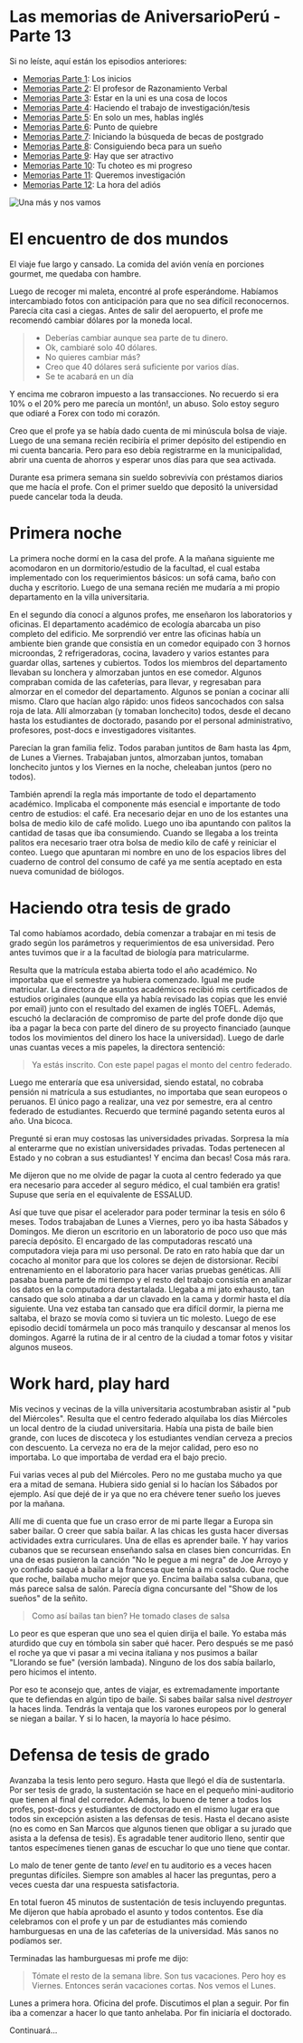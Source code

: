 # Las memorias de AniversarioPerú - Parte 13


Si no leíste, aquí están los episodios anteriores:

* [Memorias Parte 1](http://aniversarioperu.utero.pe/2014/06/28/las-memorias-de-aniversarioperu-parte-1/): Los inicios
* [Memorias Parte 2](http://aniversarioperu.utero.pe/2014/07/17/las-memorias-de-aniversarioperu-parte-2/): El profesor de Razonamiento Verbal
* [Memorias Parte 3](http://aniversarioperu.utero.pe/2014/08/28/las-memorias-de-aniversarioperu-parte-3/): Estar en la uni es una cosa de locos
* [Memorias Parte 4](http://aniversarioperu.utero.pe/2014/09/18/las-memorias-de-aniversarioperu-parte-4/): Haciendo el trabajo de investigación/tesis
* [Memorias Parte 5](http://aniversarioperu.utero.pe/2014/10/02/las-memorias-de-aniversarioperu-parte-5/): En solo un mes, hablas inglés
* [Memorias Parte 6](http://aniversarioperu.utero.pe/2014/10/09/las-memorias-de-aniversarioperu-parte-6/): Punto de quiebre
* [Memorias Parte 7](http://aniversarioperu.utero.pe/2014/10/23/las-memorias-de-aniversarioperu-parte-7/): Iniciando la búsqueda de becas de postgrado
* [Memorias Parte 8](http://aniversarioperu.utero.pe/2014/10/30/las-memorias-de-aniversarioperu-parte-8/): Consiguiendo beca para un sueño
* [Memorias Parte 9](http://aniversarioperu.utero.pe/2014/11/13/las-memorias-de-aniversarioperu-parte-9/): Hay que ser atractivo
* [Memorias Parte 10](http://aniversarioperu.utero.pe/2014/12/12/las-memorias-de-aniversarioperu-parte-10/): Tu choteo es mi progreso
* [Memorias Parte 11](http://aniversarioperu.utero.pe/2014/12/15/las-memorias-de-aniversarioperu-parte-11/): Queremos investigación
* [Memorias Parte 12](http://aniversarioperu.utero.pe/2014/12/16/las-memorias-de-aniversarioperu-parte-12/): La hora del adiós

![Una más y nos vamos](images/2014-12-19_chela.jpg)

# El encuentro de dos mundos

El viaje fue largo y cansado. La comida del avión venía en porciones gourmet,
me quedaba con hambre.

Luego de recoger mi maleta, encontré al profe esperándome. Habíamos
intercambiado fotos con anticipación para que no sea difícil reconocernos.
Parecía cita casi a ciegas.
Antes de salir del aeropuerto, el profe me recomendó cambiar dólares por la
moneda local.

> - Deberías cambiar aunque sea parte de tu dinero.
> - Ok, cambiaré solo 40 dólares.
> - No quieres cambiar más?
> - Creo que 40 dólares será suficiente por varios días.
> - Se te acabará en un día

Y encima me cobraron impuesto a las transacciones. No recuerdo si era 10% o el
20% pero me parecía un montón!, un abuso. Solo estoy seguro que odiaré a Forex
con todo mi corazón.

Creo que el profe ya se había dado cuenta de mi minúscula bolsa de viaje. 
Luego de una semana recién recibiría el primer depósito del
estipendio en mi cuenta bancaria. Pero para eso debía
registrarme en la municipalidad, abrir una cuenta de ahorros y
esperar unos días para que sea activada.

Durante esa primera semana sin sueldo sobrevivía con préstamos diarios que me
hacía el profe. Con el primer sueldo que depositó la universidad puede
cancelar toda la deuda.

# Primera noche
La primera noche dormí en la casa del profe. A la mañana siguiente me
acomodaron en un dormitorio/estudio de la facultad, el cual estaba implementado
con los requerimientos básicos: un sofá cama, baño con ducha y escritorio. Luego de una
semana recién me mudaría a mi propio departamento en la villa universitaria.

En el segundo día conocí a algunos profes, me enseñaron los laboratorios y
oficinas. El departamento académico de ecología abarcaba un piso completo del
edificio.
Me sorprendió ver entre las oficinas había un ambiente bien grande que 
consistía en un comedor equipado
con 3 hornos microondas, 2 refrigeradoras, cocina, lavadero y varios estantes
para guardar ollas, sartenes y cubiertos.
Todos los miembros del departamento llevaban su lonchera y almorzaban juntos en
ese comedor. Algunos compraban comida de las cafeterías, para llevar, y regresaban
para almorzar en el comedor del departamento.
Algunos se ponían a cocinar allí mismo. Claro que hacían algo rápido: unos
fideos sancochados con salsa roja de lata.
Allí almorzaban (y tomaban lonchecito) todos, desde el decano hasta los
estudiantes de doctorado, pasando por el personal administrativo, profesores,
post-docs e investigadores visitantes.

Parecían la gran familia feliz. Todos paraban juntitos de 8am hasta las 4pm, de
Lunes a Viernes. Trabajaban juntos, almorzaban juntos, tomaban lonchecito
juntos y los Viernes en la noche, cheleaban juntos (pero no todos).

También aprendí la regla más importante de todo el departamento académico.
Implicaba el componente más esencial e importante de todo centro de estudios: el
café.
Era necesario dejar en uno de los estantes una bolsa de medio kilo de café
molido. Luego uno iba apuntando con palitos la cantidad de tasas que iba
consumiendo. Cuando se llegaba a los treinta palitos era necesario traer otra
bolsa de medio kilo de café y reiniciar el conteo.
Luego que apuntaran mi nombre en uno de los espacios libres del cuaderno de
control del consumo de café ya me sentía aceptado en esta nueva comunidad de
biólogos.


# Haciendo otra tesis de grado
Tal como habíamos acordado, debía comenzar a trabajar en mi tesis de grado
según los parámetros y requerimientos de esa universidad. Pero antes tuvimos
que ir a la facultad de biología para matricularme.

Resulta que la matrícula estaba abierta todo el año académico. No importaba que
el semestre ya hubiera comenzado. Igual me pude matricular. La directora de
asuntos académicos recibió mis certificados de estudios originales (aunque ella
        ya había revisado las copias que les envié por email) junto con
el resultado del
examen de inglés TOEFL. Además, escuchó la declaración de compromiso de parte del
profe donde dijo que iba a pagar la beca con parte del dinero de su proyecto
financiado (aunque todos los movimientos del dinero los hace la universidad).
Luego de darle unas cuantas veces a mis papeles, la directora sentenció:

> Ya estás inscrito. Con este papel pagas el monto del centro federado.

Luego me enteraría que esa universidad, siendo estatal, no cobraba pensión ni
matrícula a sus estudiantes, no importaba que sean europeos o peruanos. 
El único pago a realizar, una vez por semestre, era al centro federado de
estudiantes. Recuerdo que terminé pagando setenta euros al año. Una bicoca.

Pregunté si eran muy costosas las universidades privadas. Sorpresa la mía al
enterarme que no existían universidades privadas. Todas pertenecen al Estado y
no cobran a sus estudiantes! Y encima dan becas!
Cosa más rara.

Me dijeron que no me olvide de pagar la cuota al centro federado ya que era
necesario para acceder al seguro médico, el cual también era gratis!
Supuse que sería en el equivalente de ESSALUD.

Así que tuve que pisar el acelerador para poder terminar la tesis en sólo 6
meses. Todos trabajaban de Lunes a Viernes, pero yo  iba hasta Sábados y
Domingos. 
Me dieron un escritorio en un laboratorio de poco uso que más parecía depósito.
El encargado de las computadoras rescató una computadora vieja para mi uso
personal. De rato en rato había que dar un cocacho al monitor para que los
colores se dejen de distorsionar.
Recibí entrenamiento en el laboratorio para hacer varias pruebas genéticas.
Allí pasaba buena parte de mi tiempo y el resto del trabajo consistía en
analizar los datos en la computadora destartalada.
Llegaba a mi jato exhausto, tan cansado que solo atinaba a dar un
clavado en la cama y dormir hasta el día siguiente. Una vez estaba tan cansado
que era difícil dormir, la pierna me saltaba, el brazo se movía como si 
tuviera un tic molesto. Luego de ese episodio decidí tomármela un poco más
tranquilo y descansar al menos los domingos. Agarré la rutina de ir al centro
de la ciudad a tomar fotos y visitar algunos museos.

# Work hard, play hard
Mis vecinos y vecinas de la villa universitaria acostumbraban asistir al "pub
del Miércoles". Resulta que el centro federado alquilaba los días Miércoles un
local dentro de la ciudad universitaria. Había una pista de baile bien grande,
con luces de discoteca y los estudiantes vendían cerveza a precios con
descuento.
La cerveza no era de la mejor calidad, pero eso no importaba. Lo que importaba
de verdad era el bajo precio.

Fui varias veces al pub del Miércoles. Pero no me gustaba mucho ya que era a
mitad de semana. Hubiera sido genial si lo hacían los Sábados por ejemplo. Así
que dejé de ir ya que no era chévere tener sueño los jueves por la
mañana.

Allí me di cuenta que fue un craso error de mi parte llegar a Europa sin saber
bailar. O creer que sabía bailar. A las chicas les gusta hacer diversas
actividades extra curriculares. Una de ellas es aprender baile. Y hay
varios cubanos que se recursean enseñando salsa en clases bien concurridas.
En una de esas pusieron la canción "No le pegue a mi negra" de Joe Arroyo y yo
confiado saqué a bailar a la francesa que tenía a mi costado. Que roche que
roche, bailaba mucho mejor que yo. Encima bailaba salsa cubana, que más parece
salsa de salón. Parecía digna concursante del "Show de los sueños" de la
señito.

> Como así bailas tan bien?
> He tomado clases de salsa

Lo peor es que esperan que uno sea el quien dirija el baile. Yo estaba más
aturdido que cuy en tómbola sin saber qué hacer. Pero después se me pasó el
roche ya que vi pasar a mi vecina italiana y nos pusimos a bailar "Llorando se
fue" (versión lambada). Ninguno de los dos sabía bailarlo, pero hicimos el
intento.

Por eso te aconsejo que, antes de viajar, es extremadamente importante que te
defiendas en algún tipo de baile. Si sabes bailar salsa nivel *destroyer* la
haces linda.
Tendrás la ventaja que los varones europeos por lo general se niegan a bailar.
Y si lo hacen, la mayoría lo hace pésimo.




# Defensa de tesis de grado
Avanzaba la tesis lento pero seguro. Hasta que llegó el día de sustentarla.
Por ser tesis de grado, la sustentación se hace en el pequeño mini-auditorio
que tienen al final del corredor.
Además, lo bueno de tener a todos los profes, post-docs y estudiantes de
doctorado en el mismo lugar era que todos sin excepción asisten a las defensas
de tesis. Hasta el decano asiste (no es como en San Marcos que algunos tienen 
que obligar a su jurado que asista a la defensa de tesis).
Es agradable tener auditorio lleno, sentir que
tantos especímenes tienen ganas de escuchar lo que uno tiene que contar.

Lo malo de tener gente de tanto *level* en tu auditorio es a veces hacen
preguntas difíciles. Siempre son amables al hacer las preguntas, pero a veces
cuesta dar una respuesta satisfactoria.

En total fueron 45 minutos de sustentación de tesis incluyendo preguntas. Me
dijeron que había aprobado el asunto y todos contentos.
Ese día celebramos con el profe y un par de estudiantes más comiendo 
hamburguesas en una de las cafeterías de la universidad. 
Más sanos no podíamos ser.

Terminadas las hamburguesas mi profe me dijo:

> Tómate el resto de la semana libre. Son tus vacaciones.
> Pero hoy es Viernes.
> Entonces serán vacaciones cortas. Nos vemos el Lunes.

Lunes a primera hora. Oficina del profe. Discutimos el plan a seguir. Por fin
iba a comenzar a hacer lo que tanto anhelaba. Por fin iniciaría el doctorado.

Continuará...

